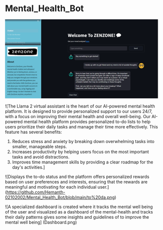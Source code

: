 # Mental_Health_Bot

![The AI-powered mental health platform designed to provide personalized support for individuals seeking to improve their mental wellbeing. This platform features the Llama 2 virtual assistant, personalized to-do lists, monitoring dashboards, guidelines for mental health, and a rewards system for positive reinforcement.](Zenzone.png)


![The Llama 2 virtual assistant is the heart of our AI-powered mental health platform. It is designed to provide personalized support to our users 24/7, with a focus on improving their mental health and overall well-being. Our AI-powered mental health platform provides personalized to-do lists to help users prioritize their daily tasks and manage their time more effectively. This feature has several benefits:
1. Reduces stress and anxiety by breaking down overwhelming tasks into smaller, manageable steps.
2. Increases productivity by helping users focus on the most important tasks and avoid distractions.
3. Improves time management skills by providing a clear roadmap for the day's activities.]

![Displays the to-do status and the platform offers personalized rewards based on user preferences and interests, 
ensuring that the rewards are meaningful and motivating for each individual user.] 
(https://github.com/Hemanth-02102002/Mental_Health_Bot/blob/main/to%20da.png)

![A specialized dashboard is created where it tracks the mental well being of the user and visualized as a dashboard of the mental-health and tracks their daily patterns gives some insights and guidelines of to improve the mental well being]
(Dashboard.png)


